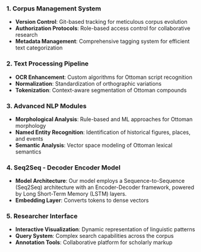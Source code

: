 
### 1. Corpus Management System
- **Version Control**: Git-based tracking for meticulous corpus evolution
- **Authorization Protocols**: Role-based access control for collaborative research
- **Metadata Management**: Comprehensive tagging system for efficient text categorization

### 2. Text Processing Pipeline
- **OCR Enhancement**: Custom algorithms for Ottoman script recognition
- **Normalization**: Standardization of orthographic variations
- **Tokenization**: Context-aware segmentation of Ottoman compounds

### 3. Advanced NLP Modules
- **Morphological Analysis**: Rule-based and ML approaches for Ottoman morphology
- **Named Entity Recognition**: Identification of historical figures, places, and events
- **Semantic Analysis**: Vector space modeling of Ottoman lexical semantics

### 4. Seq2Seq - Decoder Encoder Model
- **Model Architecture**: Our model employs a Sequence-to-Sequence (Seq2Seq) architecture with an Encoder-Decoder framework, powered by Long Short-Term Memory (LSTM) layers.
- **Embedding Layer**:  Converts tokens to dense vectors

### 5. Researcher Interface
- **Interactive Visualization**: Dynamic representation of linguistic patterns
- **Query System**: Complex search capabilities across the corpus
- **Annotation Tools**: Collaborative platform for scholarly markup
